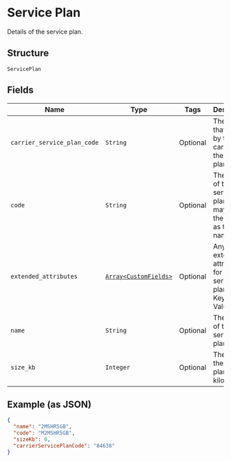 
# Service Plan

Details of the service plan.

## Structure

`ServicePlan`

## Fields

| Name | Type | Tags | Description |
|  --- | --- | --- | --- |
| `carrier_service_plan_code` | `String` | Optional | The code that is used by the carrier for the service plan. |
| `code` | `String` | Optional | The code of the service plan, which may not be the same as the name. |
| `extended_attributes` | [`Array<CustomFields>`](../../doc/models/custom-fields.md) | Optional | Any extended attributes for the service plan, as Key and Value pairs. |
| `name` | `String` | Optional | The name of the service plan. |
| `size_kb` | `Integer` | Optional | The size of the service plan in kilobytes. |

## Example (as JSON)

```json
{
  "name": "2MSHR5GB",
  "code": "M2MSHR5GB",
  "sizeKb": 0,
  "carrierServicePlanCode": "84638"
}
```

